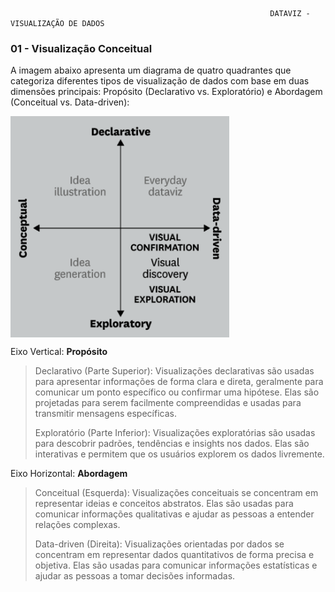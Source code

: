                                                               DATAVIZ - VISUALIZAÇÃO DE DADOS

### **01 - Visualização Conceitual**

A imagem abaixo apresenta um diagrama de quatro quadrantes que categoriza diferentes tipos de visualização de dados com base em duas dimensões principais: Propósito (Declarativo vs. Exploratório) e Abordagem (Conceitual vs. Data-driven):

<img align="center" src="https://github.com/WilPassion/DataViz_FATEC/blob/main/imgs/tipo_visualizacao.PNG" alt="tipo_visualizacao" width="350">  

Eixo Vertical: **Propósito**

> Declarativo (Parte Superior): Visualizações declarativas são usadas para apresentar  informações de forma clara e direta, geralmente para comunicar um ponto específico ou  confirmar uma hipótese. Elas são projetadas para serem facilmente compreendidas e  usadas para transmitir mensagens específicas.
>  
> Exploratório (Parte Inferior): Visualizações exploratórias são usadas para descobrir padrões, tendências e insights nos dados. Elas são interativas e permitem que os usuários explorem os dados livremente.

Eixo Horizontal: **Abordagem**

> Conceitual (Esquerda): Visualizações conceituais se concentram em representar ideias e conceitos abstratos. Elas são usadas para comunicar informações qualitativas e ajudar as pessoas a entender relações complexas.
>
> Data-driven (Direita): Visualizações orientadas por dados se concentram em representar dados quantitativos de forma precisa e objetiva. Elas são usadas para comunicar informações estatísticas e ajudar as pessoas a tomar decisões informadas.
